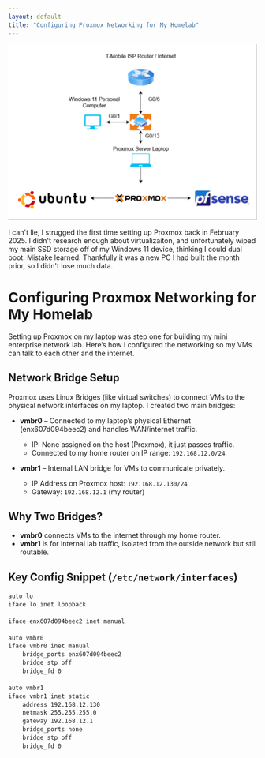 ```yaml
---
layout: default
title: "Configuring Proxmox Networking for My Homelab"
---
```


![Netowork Diagram](/assets/files/netdiagram.jpg)


I can't lie, I strugged the first time setting up Proxmox back in February 2025. I didn't research enough about virtualizaiton, and unfortunately wiped my main SSD storage off of my Windows 11 device, thinking I could dual boot. Mistake learned. Thankfully it was a new PC I had built the month prior, so I didn't lose much data.

# Configuring Proxmox Networking for My Homelab

Setting up Proxmox on my laptop was step one for building my mini enterprise network lab. Here’s how I configured the networking so my VMs can talk to each other and the internet.

## Network Bridge Setup

Proxmox uses Linux Bridges (like virtual switches) to connect VMs to the physical network interfaces on my laptop. I created two main bridges:

- **vmbr0** – Connected to my laptop’s physical Ethernet (enx607d094beec2) and handles WAN/internet traffic.  
  - IP: None assigned on the host (Proxmox), it just passes traffic.  
  - Connected to my home router on IP range: `192.168.12.0/24`

- **vmbr1** – Internal LAN bridge for VMs to communicate privately.  
  - IP Address on Proxmox host: `192.168.12.130/24`  
  - Gateway: `192.168.12.1` (my router)

## Why Two Bridges?

- **vmbr0** connects VMs to the internet through my home router.  
- **vmbr1** is for internal lab traffic, isolated from the outside network but still routable.

## Key Config Snippet (`/etc/network/interfaces`)

```bash
auto lo
iface lo inet loopback

iface enx607d094beec2 inet manual

auto vmbr0
iface vmbr0 inet manual
    bridge_ports enx607d094beec2
    bridge_stp off
    bridge_fd 0

auto vmbr1
iface vmbr1 inet static
    address 192.168.12.130
    netmask 255.255.255.0
    gateway 192.168.12.1
    bridge_ports none
    bridge_stp off
    bridge_fd 0
```

